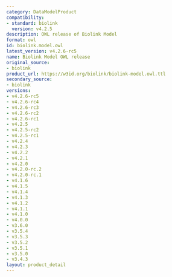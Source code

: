 ```yaml
---
category: DataModelProduct
compatibility:
- standard: biolink
  version: v4.2.5
description: OWL release of Biolink Model
format: owl
id: biolink.model.owl
latest_version: v4.2.6-rc5
name: Biolink Model OWL release
original_source:
- biolink
product_url: https://w3id.org/biolink/biolink-model.owl.ttl
secondary_source:
- biolink
versions:
- v4.2.6-rc5
- v4.2.6-rc4
- v4.2.6-rc3
- v4.2.6-rc2
- v4.2.6-rc1
- v4.2.5
- v4.2.5-rc2
- v4.2.5-rc1
- v4.2.4
- v4.2.3
- v4.2.2
- v4.2.1
- v4.2.0
- v4.2.0-rc.2
- v4.2.0-rc.1
- v4.1.6
- v4.1.5
- v4.1.4
- v4.1.3
- v4.1.2
- v4.1.1
- v4.1.0
- v4.0.0
- v3.6.0
- v3.5.4
- v3.5.3
- v3.5.2
- v3.5.1
- v3.5.0
- v3.4.3
layout: product_detail
---
```

